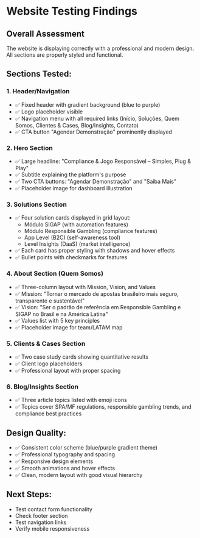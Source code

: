 # Website Testing Findings

## Overall Assessment
The website is displaying correctly with a professional and modern design. All sections are properly styled and functional.

## Sections Tested:

### 1. Header/Navigation
- ✅ Fixed header with gradient background (blue to purple)
- ✅ Logo placeholder visible
- ✅ Navigation menu with all required links (Início, Soluções, Quem Somos, Clientes & Cases, Blog/Insights, Contato)
- ✅ CTA button "Agendar Demonstração" prominently displayed

### 2. Hero Section
- ✅ Large headline: "Compliance & Jogo Responsável – Simples, Plug & Play"
- ✅ Subtitle explaining the platform's purpose
- ✅ Two CTA buttons: "Agendar Demonstração" and "Saiba Mais"
- ✅ Placeholder image for dashboard illustration

### 3. Solutions Section
- ✅ Four solution cards displayed in grid layout:
  - Módulo SIGAP (with automation features)
  - Módulo Responsible Gambling (compliance features)
  - App Level (B2C) (self-awareness tool)
  - Level Insights (DaaS) (market intelligence)
- ✅ Each card has proper styling with shadows and hover effects
- ✅ Bullet points with checkmarks for features

### 4. About Section (Quem Somos)
- ✅ Three-column layout with Mission, Vision, and Values
- ✅ Mission: "Tornar o mercado de apostas brasileiro mais seguro, transparente e sustentável"
- ✅ Vision: "Ser o padrão de referência em Responsible Gambling e SIGAP no Brasil e na América Latina"
- ✅ Values list with 5 key principles
- ✅ Placeholder image for team/LATAM map

### 5. Clients & Cases Section
- ✅ Two case study cards showing quantitative results
- ✅ Client logo placeholders
- ✅ Professional layout with proper spacing

### 6. Blog/Insights Section
- ✅ Three article topics listed with emoji icons
- ✅ Topics cover SPA/MF regulations, responsible gambling trends, and compliance best practices

## Design Quality:
- ✅ Consistent color scheme (blue/purple gradient theme)
- ✅ Professional typography and spacing
- ✅ Responsive design elements
- ✅ Smooth animations and hover effects
- ✅ Clean, modern layout with good visual hierarchy

## Next Steps:
- Test contact form functionality
- Check footer section
- Test navigation links
- Verify mobile responsiveness

